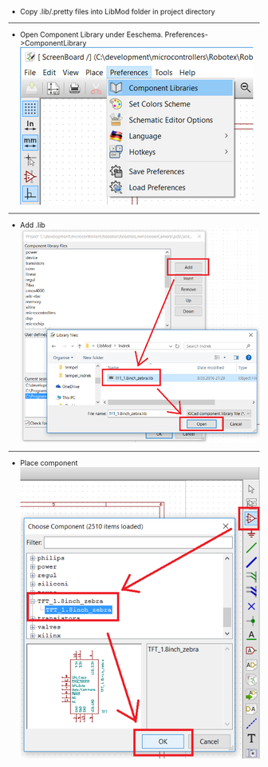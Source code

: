 

- Copy .lib/.pretty files into LibMod folder in project directory  

---

- Open Component Library under Eeschema. Preferences->ComponentLibrary  
![open library dialog](https://raw.githubusercontent.com/indrekluuk/Notes/master/KiCad/images/AddLibrary_Eeschema_menu.png)

 ---

- Add .lib  
![add .lib](https://raw.githubusercontent.com/indrekluuk/Notes/master/KiCad/images/AddLibrary_Eeschema_libraries.png)

---

- Place component  
![place component](https://raw.githubusercontent.com/indrekluuk/Notes/master/KiCad/images/AddLibrary_Eeschema_place.png)

